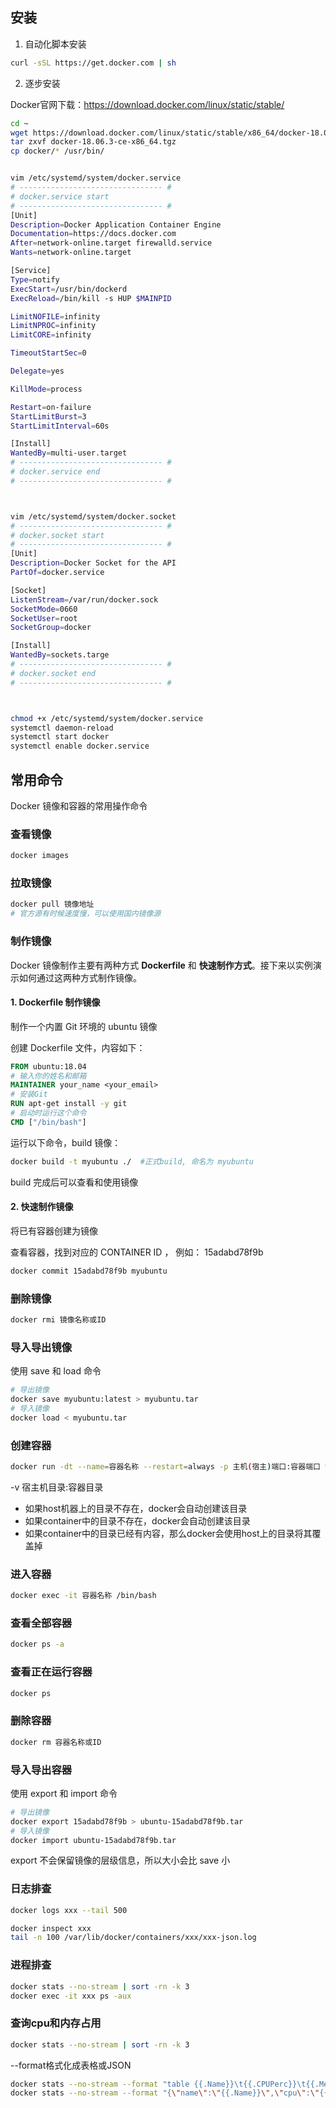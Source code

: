 ## 安装

1. 自动化脚本安装

```bash
curl -sSL https://get.docker.com | sh
```

2. 逐步安装

Docker官网下载：https://download.docker.com/linux/static/stable/

```bash
cd ~
wget https://download.docker.com/linux/static/stable/x86_64/docker-18.06.3-ce.tgz
tar zxvf docker-18.06.3-ce-x86_64.tgz
cp docker/* /usr/bin/


vim /etc/systemd/system/docker.service
# -------------------------------- #
# docker.service start
# -------------------------------- #
[Unit]
Description=Docker Application Container Engine
Documentation=https://docs.docker.com
After=network-online.target firewalld.service
Wants=network-online.target

[Service]
Type=notify
ExecStart=/usr/bin/dockerd
ExecReload=/bin/kill -s HUP $MAINPID

LimitNOFILE=infinity
LimitNPROC=infinity
LimitCORE=infinity

TimeoutStartSec=0

Delegate=yes

KillMode=process

Restart=on-failure
StartLimitBurst=3
StartLimitInterval=60s

[Install]
WantedBy=multi-user.target
# -------------------------------- #
# docker.service end
# -------------------------------- #



vim /etc/systemd/system/docker.socket
# -------------------------------- #
# docker.socket start
# -------------------------------- #
[Unit]
Description=Docker Socket for the API
PartOf=docker.service

[Socket]
ListenStream=/var/run/docker.sock
SocketMode=0660
SocketUser=root
SocketGroup=docker

[Install]
WantedBy=sockets.targe
# -------------------------------- #
# docker.socket end
# -------------------------------- #



chmod +x /etc/systemd/system/docker.service
systemctl daemon-reload
systemctl start docker
systemctl enable docker.service
```



## 常用命令

Docker 镜像和容器的常用操作命令

### 查看镜像

```bash
docker images
```

### 拉取镜像

```bash
docker pull 镜像地址
# 官方源有时候速度慢，可以使用国内镜像源
```

### 制作镜像

Docker 镜像制作主要有两种方式 **Dockerfile** 和 **快速制作方式**。接下来以实例演示如何通过这两种方式制作镜像。

#### 1. Dockerfile 制作镜像

制作一个内置 Git 环境的 ubuntu 镜像

创建 Dockerfile 文件，内容如下：

```dockerfile
FROM ubuntu:18.04
# 输入你的姓名和邮箱
MAINTAINER your_name <your_email>
# 安装Git
RUN apt-get install -y git
# 启动时运行这个命令
CMD ["/bin/bash"]
```

运行以下命令，build 镜像：

```bash
docker build -t myubuntu ./  #正式build, 命名为 myubuntu
```

build 完成后可以查看和使用镜像



#### 2. 快速制作镜像

将已有容器创建为镜像

查看容器，找到对应的 CONTAINER ID ， 例如： 15adabd78f9b

```bash
docker commit 15adabd78f9b myubuntu
```



### 删除镜像

```bash
docker rmi 镜像名称或ID
```

### 导入导出镜像

使用 save 和 load 命令

```bash
# 导出镜像
docker save myubuntu:latest > myubuntu.tar
# 导入镜像
docker load < myubuntu.tar
```



### 创建容器

```bash
docker run -dt --name=容器名称 --restart=always -p 主机(宿主)端口:容器端口 镜像名称:版本号
```

-v 宿主机目录:容器目录

* 如果host机器上的目录不存在，docker会自动创建该目录
* 如果container中的目录不存在，docker会自动创建该目录
* 如果container中的目录已经有内容，那么docker会使用host上的目录将其覆盖掉

### 进入容器

```bash
docker exec -it 容器名称 /bin/bash
```

### 查看全部容器

```bash
docker ps -a
```

### 查看正在运行容器

```bash
docker ps
```

### 删除容器

```bash
docker rm 容器名称或ID
```

### 导入导出容器

使用 export 和 import 命令

```bash
# 导出镜像
docker export 15adabd78f9b > ubuntu-15adabd78f9b.tar
# 导入镜像
docker import ubuntu-15adabd78f9b.tar
```

export 不会保留镜像的层级信息，所以大小会比 save 小

### 日志排查

```bash
docker logs xxx --tail 500

docker inspect xxx
tail -n 100 /var/lib/docker/containers/xxx/xxx-json.log
```

### 进程排查

```bash
docker stats --no-stream | sort -rn -k 3
docker exec -it xxx ps -aux
```

### 查询cpu和内存占用

```sh
docker stats --no-stream | sort -rn -k 3
```

--format格式化成表格或JSON

```sh
docker stats --no-stream --format "table {{.Name}}\t{{.CPUPerc}}\t{{.MemUsage}}"
docker stats --no-stream --format "{\"name\":\"{{.Name}}\",\"cpu\":\"{{.CPUPerc}}\",\"mem\":\"{{.MemUsage}}\"}"
```